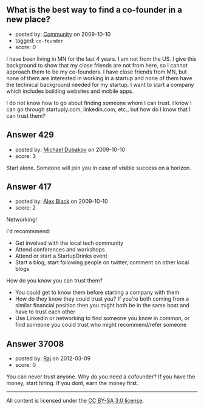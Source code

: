 ## What is the best way to find a co-founder in a new place?

- posted by: [Community](https://stackexchange.com/users/-1/-1-community) on 2009-10-10
- tagged: `co-founder`
- score: 0

I have been living in MN for the last 4 years. I am not from the US. I give this background to show that my close friends are not from here, so I cannot approach them to be my co-founders. I have close friends from MN, but none of them are interested in working in a startup and none of them have the technical background needed for my startup. I want to start a company which includes building websites and mobile apps. 

I do not know how to go about finding someone whom I can trust. I know I can go through startuply.com, linkedin.com, etc., but how do I know that I can trust them?


## Answer 429

- posted by: [Michael Dubakov](https://stackexchange.com/users/-1/323-michael-dubakov) on 2009-10-10
- score: 3

Start alone. Someone will join you in case of visible success on a horizon. 


## Answer 417

- posted by: [Alex Black](https://stackexchange.com/users/-1/312-alex-black) on 2009-10-10
- score: 2

Networking!

I'd recommmend:

 - Get involved with the local tech community
 - Attend conferences and workshops
 - Attend or start a StartupDrinks event
 - Start a blog, start following people on twitter, comment on other local blogs

How do you know you can trust them?

 - You could get to know them before starting a company with them
 - How do they know they could trust you?  If you're both coming from a similar financial position then you might both be in the same boat and have to trust each other
 - Use LinkedIn or networking to find someone you know in common, or find someone you could trust who might recommend/refer someone


## Answer 37008

- posted by: [Raj](https://stackexchange.com/users/-1/16428-raj) on 2012-03-09
- score: 0

You can never trust anyone. 
Why do you need a cofounder? 
If you have the money, start hiring. 
If you dont, earn the money first. 




---

All content is licensed under the [CC BY-SA 3.0 license](https://creativecommons.org/licenses/by-sa/3.0/).

